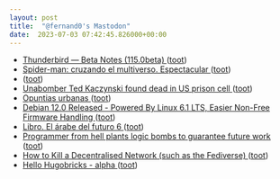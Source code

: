 ```yaml
---
layout: post
title:  "@fernand0's Mastodon"
date:  2023-07-03 07:42:45.826000+00:00
---
```

*  [Thunderbird — Beta Notes (115.0beta) ](https://www.thunderbird.net/en-US/thunderbird/115.0beta/releasenotes) ([toot](https://mastodon.social/@fernand0/110649027187558671))
*  [Spider-man: cruzando el multiverso. Espectacular ](https://mastodon.social/@fernand0/110648546196707736) ([toot](https://mastodon.social/@fernand0/110648546196707736))
*  [ ](https://mastodon.social/users/fernand0/statuses/110648420751448522/activity) ([toot](https://mastodon.social/users/fernand0/statuses/110648420751448522/activity))
*  [Unabomber Ted Kaczynski found dead in US prison cell  ](https://www.bbc.com/news/world-us-canada-65867291) ([toot](https://mastodon.social/@fernand0/110645600947658331))
*  [Opuntias urbanas ](https://avecesunafoto.wordpress.com/2023/07/02/opuntias-urbanas) ([toot](https://mastodon.social/@fernand0/110645565078139897))
*  [Debian 12.0 Released - Powered By Linux 6.1 LTS, Easier Non-Free Firmware Handling ](https://www.phoronix.com/news/Debian-12-Release) ([toot](https://mastodon.social/@fernand0/110645524990348240))
*  [Libro. El árabe del futuro 6 ](https://fotografiasenmovimiento.wordpress.com/2023/07/02/libro-el-arabe-del-futuro-6) ([toot](https://mastodon.social/@fernand0/110645499576606310))
*  [Programmer from hell plants logic bombs to guarantee future work ](https://nakedsecurity.sophos.com/2019/07/23/programmer-from-hell-plants-logic-bombs-to-guarantee-future-work) ([toot](https://mastodon.social/@fernand0/110645102761504582))
*  [How to Kill a Decentralised Network (such as the Fediverse) ](https://ploum.net/2023-06-23-how-to-kill-decentralised-networks.htm) ([toot](https://mastodon.social/@fernand0/110644761183787011))
*  [Hello Hugobricks - alpha ](https://discourse.gohugo.io/t/hello-hugobricks-alpha/4496) ([toot](https://mastodon.social/@fernand0/110644567283816678))

